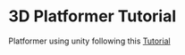 # 3D Platformer Tutorial

Platformer using unity following this [Tutorial](https://www.udemy.com/course/unity3dplatformer/)